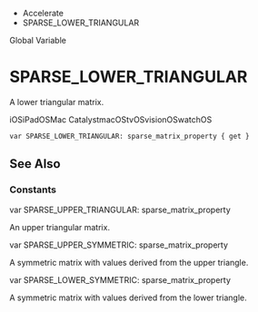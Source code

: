 

- Accelerate
-  SPARSE_LOWER_TRIANGULAR 

Global Variable

# SPARSE_LOWER_TRIANGULAR

A lower triangular matrix.

iOSiPadOSMac CatalystmacOStvOSvisionOSwatchOS

``` source
var SPARSE_LOWER_TRIANGULAR: sparse_matrix_property { get }
```

## See Also

### Constants

var SPARSE_UPPER_TRIANGULAR: sparse_matrix_property

An upper triangular matrix.

var SPARSE_UPPER_SYMMETRIC: sparse_matrix_property

A symmetric matrix with values derived from the upper triangle.

var SPARSE_LOWER_SYMMETRIC: sparse_matrix_property

A symmetric matrix with values derived from the lower triangle.

